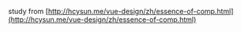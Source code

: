 study from [http://hcysun.me/vue-design/zh/essence-of-comp.html](http://hcysun.me/vue-design/zh/essence-of-comp.html)
